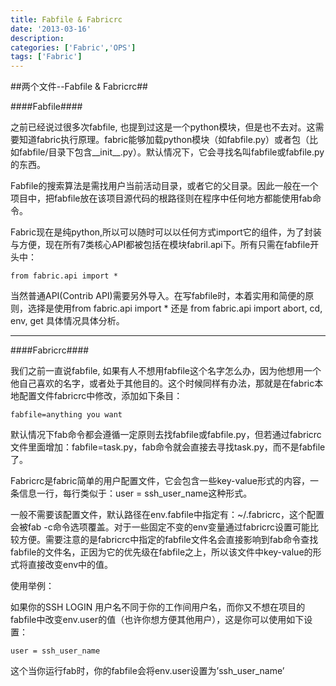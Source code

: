 ```yaml
---
title: Fabfile & Fabricrc
date: '2013-03-16'
description:
categories: ['Fabric','OPS']
tags: ['Fabric']
---
```


##两个文件--Fabfile & Fabricrc##

####Fabfile####

之前已经说过很多次fabfile, 也提到过这是一个python模块，但是也不去对。这需要知道fabric执行原理。fabric能够加载python模块（如fabfile.py）或者包（比如fabfile/目录下包含__init__.py）。默认情况下，它会寻找名叫fabfile或fabfile.py的东西。

Fabfile的搜索算法是需找用户当前活动目录，或者它的父目录。因此一般在一个项目中，把fabfile放在该项目源代码的根路径则在程序中任何地方都能使用fab命令。

Fabric现在是纯python,所以可以随时可以以任何方式import它的组件，为了封装与方便，现在所有7类核心API都被包括在模块fabril.api下。所有只需在fabfile开头中：

    from fabric.api import *

当然普通API(Contrib API)需要另外导入。在写fabfile时，本着实用和简便的原则，选择是使用from fabric.api import * 还是 from fabric.api import abort, cd, env, get 具体情况具体分析。


***

####Fabricrc####

我们之前一直说fabfile, 如果有人不想用fabfile这个名字怎么办，因为他想用一个他自己喜欢的名字，或者处于其他目的。这个时候同样有办法，那就是在fabric本地配置文件fabricrc中修改，添加如下条目：

    fabfile=anything you want

默认情况下fab命令都会遵循一定原则去找fabfile或fabfile.py，但若通过fabricrc文件里面增加：fabfile=task.py，fab命令就会直接去寻找task.py，而不是fabfile了。

Fabricrc是fabric简单的用户配置文件，它会包含一些key-value形式的内容，一条信息一行，每行类似于：user = ssh_user_name这种形式。

一般不需要该配置文件，默认路径在env.fabfile中指定有：~/.fabricrc，这个配置会被fab -c命令选项覆盖。对于一些固定不变的env变量通过fabricrc设置可能比较方便。需要注意的是fabricrc中指定的fabfile文件名会直接影响到fab命令查找fabfile的文件名，正因为它的优先级在fabfile之上，所以该文件中key-value的形式将直接改变env中的值。

使用举例：

如果你的SSH LOGIN 用户名不同于你的工作间用户名，而你又不想在项目的fabfile中改变env.user的值（也许你想方便其他用户），这是你可以使用如下设置：

    user = ssh_user_name

这个当你运行fab时，你的fabfile会将env.user设置为’ssh_user_name’
